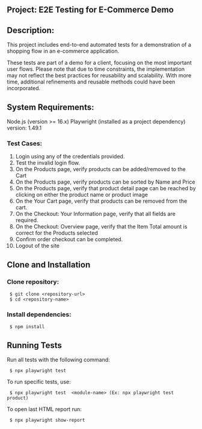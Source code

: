 ## Project: E2E Testing for E-Commerce Demo

## Description:

This project includes end-to-end automated tests for a demonstration of a shopping flow in an e-commerce application. 

These tests are part of a demo for a client, focusing on the most important user flows. Please note that due to time constraints, the implementation may not reflect the best practices for reusability and scalability. With more time, additional refinements and reusable methods could have been incorporated.

## System Requirements:

 Node.js (version >= 16.x)
 Playwright (installed as a project dependency) version: 1.49.1


### Test Cases:

1. Login using any of the credentials provided. 
2. Test the invalid login flow. 
3. On the Products page, verify products can be added/removed to the Cart 
4. On the Products page, verify products can be sorted by Name and Price 
5. On the Products page, verify that product detail page can be reached by clicking on either the product name or product image 
6. On the Your Cart page, verify that products can be removed from the cart. 
7. On the Checkout: Your Information page, verify that all fields are required. 
8. On the Checkout: Overview page, verify that the Item Total amount is correct for the Products selected 
9. Confirm order checkout can be completed. 
10. Logout of the site 

## Clone and Installation

### Clone repository:
```
 $ git clone <repository-url>
 $ cd <repository-name>
```
### Install dependencies:

```
 $ npm install
```

## Running Tests

Run all tests with the following command:
```
 $ npx playwright test
```
To run specific tests, use:
```
 $ npx playwright test  <module-name> (Ex: npx playwright test product)
```
To open last HTML report run:
```
 $ npx playwright show-report
```

